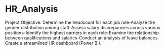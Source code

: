 # HR_Analysis
Project Objective: Determine the headcount for each job role-Analyze the gender distribution among staff-Assess salary discrepancies across various positions-Identify the highest earners in each role-Examine the relationship between qualifications and salaries-Conduct an analysis of leave balances-Create a streamlined HR dashboard (Power BI).

